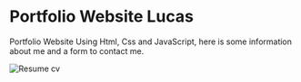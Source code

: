 # Portfolio Website Lucas

Portfolio Website Using Html, Css and JavaScript, here is some information about me and a form to contact me.
 
 ![Resume cv](/portfolioPreview.png.png)